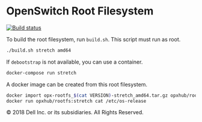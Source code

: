 # OpenSwitch Root Filesystem

[![Build status](https://badge.buildkite.com/bb0768e5e6e177eb85a2e9f3f967d07fba1238bb0118c8f253.svg)](https://buildkite.com/opx/rootfs)

To build the root filesystem, run `build.sh`. This script must run as root.

```bash
./build.sh stretch amd64
```

If `debootstrap` is not available, you can use a container.

```bash
docker-compose run stretch
```

A docker image can be created from this root filesystem.

```bash
docker import opx-rootfs_$(cat VERSION)-stretch_amd64.tar.gz opxhub/rootfs:stretch
docker run opxhub/rootfs:stretch cat /etc/os-release
```

© 2018 Dell Inc. or its subsidiaries. All Rights Reserved.
